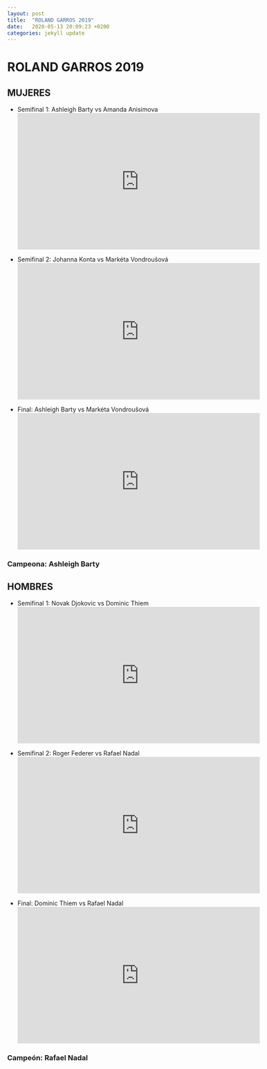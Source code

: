 ```yaml
---
layout: post
title:  "ROLAND GARROS 2019"
date:   2020-05-13 20:09:23 +0200
categories: jekyll update
---
```


# ROLAND GARROS 2019

## MUJERES
* Semifinal 1: Ashleigh Barty vs Amanda Anisimova  <iframe width="560" height="315" src="https://www.youtube.com/embed/1LfzN3yFTLA" frameborder="0" allow="accelerometer; autoplay; encrypted-media; gyroscope; picture-in-picture" allowfullscreen></iframe>

* Semifinal 2: Johanna Konta vs Markéta Vondroušová <iframe width="560" height="315" src="https://www.youtube.com/embed/lbfsMSmiT8g" frameborder="0" allow="accelerometer; autoplay; encrypted-media; gyroscope; picture-in-picture" allowfullscreen></iframe>

* Final: Ashleigh Barty vs Markéta Vondroušová <iframe width="560" height="315" src="https://www.youtube.com/embed/w1cIXHY7p0Y" frameborder="0" allow="accelerometer; autoplay; encrypted-media; gyroscope; picture-in-picture" allowfullscreen></iframe>

### Campeona: Ashleigh Barty

## HOMBRES
* Semifinal 1: Novak Djokovic vs Dominic Thiem <iframe width="560" height="315" src="https://www.youtube.com/embed/EnPIQdtNbx8" frameborder="0" allow="accelerometer; autoplay; encrypted-media; gyroscope; picture-in-picture" allowfullscreen></iframe>

* Semifinal 2: Roger Federer vs Rafael Nadal <iframe width="560" height="315" src="https://www.youtube.com/embed/RXwpInXtRT8" frameborder="0" allow="accelerometer; autoplay; encrypted-media; gyroscope; picture-in-picture" allowfullscreen></iframe>

* Final: Dominic Thiem vs Rafael Nadal <iframe width="560" height="315" src="https://www.youtube.com/embed/bjjJnuPReVY" frameborder="0" allow="accelerometer; autoplay; encrypted-media; gyroscope; picture-in-picture" allowfullscreen></iframe>

### Campeón: Rafael Nadal
